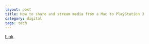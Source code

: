 ```yaml
---
layout: post
title: How to share and stream media from a Mac to PlayStation 3
category: digital
tags: tech
---
```


[Link](http://bit.ly/aci4cN)
